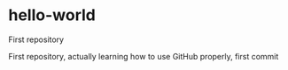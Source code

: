 # hello-world
First repository

First repository, actually learning how to use GitHub properly, first commit
